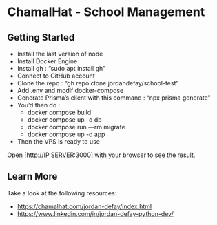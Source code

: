 # ChamalHat - School Management

## Getting Started

- Install the last version of node
- Install Docker Engine
- Install gh : “sudo apt install gh”
- Connect to GitHub account
- Clone the repo : “gh repo clone jordandefay/school-test”
- Add .env and modif docker-compose
- Generate Prisma’s client with this command : “npx prisma generate”
- You’d then do :
    - docker compose build
    - docker compose up -d db
    - docker compose run —rm migrate
    - docker compose up -d app
- Then the VPS is ready to use
  
Open [http://IP SERVER:3000] with your browser to see the result.

## Learn More

Take a look at the following resources:

- https://chamalhat.com/jordan-defay/index.html
- https://www.linkedin.com/in/jordan-defay-python-dev/
